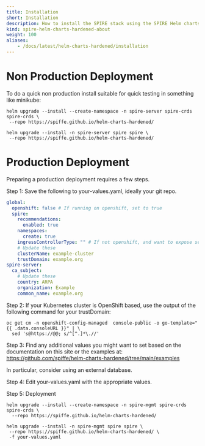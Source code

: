 ```yaml
---
title: Installation
short: Installation
description: How to install the SPIRE stack using the SPIRE Helm charts
kind: spire-helm-charts-hardened-about
weight: 100
aliases:
    - /docs/latest/helm-charts-hardened/installation
---
```


# Non Production Deployment

To do a quick non production install suitable for quick testing in something like minikube:

```
helm upgrade --install --create-namespace -n spire-server spire-crds spire-crds \
 --repo https://spiffe.github.io/helm-charts-hardened/

helm upgrade --install -n spire-server spire spire \
 --repo https://spiffe.github.io/helm-charts-hardened/
```

# Production Deployment

Preparing a production deployment requires a few steps.

Step 1: Save the following to your-values.yaml, ideally your git repo.
```yaml
global:
  openshift: false # If running on openshift, set to true
  spire:
    recommendations:
      enabled: true
    namespaces:
      create: true
    ingressControllerType: "" # If not openshift, and want to expose services, set to a supported option [ingress-nginx]
    # Update these
    clusterName: example-cluster
    trustDomain: example.org
spire-server:
  ca_subject:
    # Update these
    country: ARPA
    organization: Example
    common_name: example.org
```

Step 2:  If your Kubernetes cluster is OpenShift based, use the output of the following command for your trustDomain:
```shell
oc get cm -n openshift-config-managed  console-public -o go-template="{{ .data.consoleURL }}" | \
  sed 's@https://@@; s/^[^.]*\.//'
```

Step 3: Find any additional values you might want to set based on the documentation on this site or the examples at:
https://github.com/spiffe/helm-charts-hardened/tree/main/examples

In particular, consider using an external database.

Step 4: Edit your-values.yaml with the appropriate values.

Step 5: Deployment

```shell
helm upgrade --install --create-namespace -n spire-mgmt spire-crds spire-crds \
  --repo https://spiffe.github.io/helm-charts-hardened/

helm upgrade --install -n spire-mgmt spire spire \
 --repo https://spiffe.github.io/helm-charts-hardened/ \
 -f your-values.yaml
```
